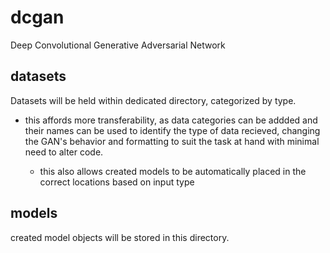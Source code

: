 # dcgan

Deep Convolutional Generative Adversarial Network

## datasets

Datasets will be held within dedicated directory, categorized by type.

* this affords more transferability, as data categories can be addded and their names can be used to identify the type of data recieved, changing the GAN's behavior and formatting to suit the task at hand with minimal need to alter code.

  * this also allows created models to be automatically placed in the correct locations based on input type

## models

created model objects will be stored in this directory.

